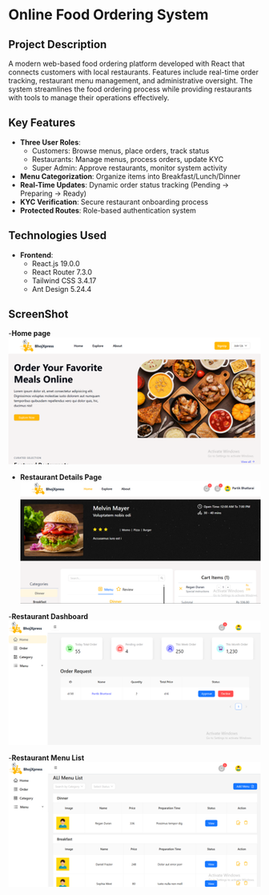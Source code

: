 # Online Food Ordering System

## Project Description

A modern web-based food ordering platform developed with React that connects customers with local restaurants. Features include real-time order tracking, restaurant menu management, and administrative oversight. The system streamlines the food ordering process while providing restaurants with tools to manage their operations effectively.

## Key Features

- **Three User Roles**:
  - Customers: Browse menus, place orders, track status
  - Restaurants: Manage menus, process orders, update KYC
  - Super Admin: Approve restaurants, monitor system activity
- **Menu Categorization**: Organize items into Breakfast/Lunch/Dinner
- **Real-Time Updates**: Dynamic order status tracking (Pending → Preparing → Ready)
- **KYC Verification**: Secure restaurant onboarding process
- **Protected Routes**: Role-based authentication system

## Technologies Used

- **Frontend**:
  - React.js 19.0.0
  - React Router 7.3.0
  - Tailwind CSS 3.4.17
  - Ant Design 5.24.4

## ScreenShot
-**Home page**
![Image alt](https://github.com/bhattaraiprati/Food-Ordering-System-frontend/blob/ae6e71e3a9a94ebd3d4eda5d24acfdcb0c1cc63d/src/assets/Images/Home%20Page.png?raw=true)

- **Restaurant Details Page**
![Image alt](https://github.com/bhattaraiprati/Food-Ordering-System-frontend/blob/ae6e71e3a9a94ebd3d4eda5d24acfdcb0c1cc63d/src/assets/Images/Restaurant%20details%20page.png?raw=true)

-**Restaurant Dashboard**
![Iamge alt](https://github.com/bhattaraiprati/Food-Ordering-System-frontend/blob/ae6e71e3a9a94ebd3d4eda5d24acfdcb0c1cc63d/src/assets/Images/Restaurant%20Dashboard%20Page.png?raw=true)

-**Restaurant Menu List**
![Image alt](https://github.com/bhattaraiprati/Food-Ordering-System-frontend/blob/ae6e71e3a9a94ebd3d4eda5d24acfdcb0c1cc63d/src/assets/Images/Restaurant%20Menu%20List.png?raw=true)
